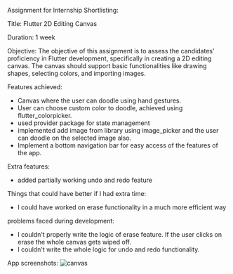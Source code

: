 Assignment for Internship Shortlisting:

Title: Flutter 2D Editing Canvas

Duration: 1 week

Objective: The objective of this assignment is to assess the candidates' proficiency in Flutter development, specifically in creating a 2D editing canvas. The canvas should support basic functionalities like drawing shapes, selecting colors, and importing images.

Features achieved:
- Canvas where the user can doodle using hand gestures.
- User can choose custom color to doodle, achieved using flutter_colorpicker.
- used provider package for state management
- implemented add image from library using image_picker and the user can doodle on the selected image also.
- Implement a bottom navigation bar for easy access of the features of the app.

Extra features:
- added partially working undo and redo feature

Things that could have better if I had extra time:
- I could have worked on erase functionality in a much more efficient way

problems faced during development:
- I couldn't properly write the logic of erase feature. If the user clicks on erase the whole canvas gets wiped off.
- I couldn't write the whole logic for undo and redo functionality.

App screenshots:
![canvas](https://github.com/Jonaxx8/navbars/assets/91548941/fbea8a09-45e2-4a91-bbdc-d7aade4d472d)

